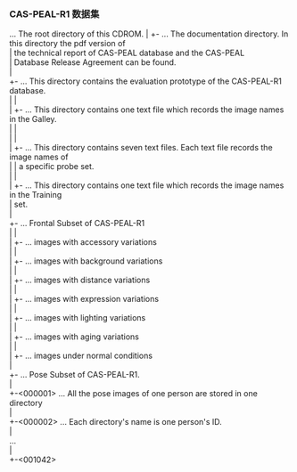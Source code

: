 ### CAS-PEAL-R1 数据集
<CAS-PEAL-R1>			... The root directory of this CDROM.
    |
    +-<Documents>		... The documentation directory. In this directory the pdf version of  
    |				    the technical report of CAS-PEAL database and the CAS-PEAL  
    |			 	    Database Release Agreement can be found.  
    |  
    +-<Evaluation Prototype>	... This directory contains the evaluation prototype of the CAS-PEAL-R1 database.  
    |	|  
    |	+-<Gallery>		... This directory contains one text file which records the image names in the Galley.  
    |	|  				     
    |	|  
    |	+-<Probe Sets>		... This directory contains seven text files. Each text file records the image names of  
    |	|			    a specific probe set.  
    |	|  
    |	+-<Training Set>	... This directory contains one text file which records the image names in the Training   
    |			   	    set.  
    |   	
    +-<FRONTAL>			... Frontal Subset of CAS-PEAL-R1  
    |	|   
    |	+-<Accessory>		... images with accessory variations    
    |	|                                                         
    |	+-<Background>		... images with background variations  
    |	|                                                    
    |	+-<Distance>		... images with distance variations      
    |	|                                                      
    |	+-<Expression>		... images with expression variations  
    |	|                                                     
    |	+-<Lighting>		... images with lighting variations   
    |	|                                                
    |	+-<Aging>		... images with aging variations   
    |	|                                                  
    |	+-<Normal>		... images under normal conditions      
    |                                             
    +-<POSE>			... Pose Subset of CAS-PEAL-R1.    
    	|                      
    	+-<000001>		... All the pose images of one person are stored in one directory    
    	|    
    	+-<000002>		... Each directory's name is one person's ID.    
     |    
    	...    
    	|    
    	+-<001042>    
